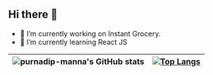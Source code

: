 ## Hi there 👋

- 🔭 I’m currently working on Instant Grocery.
- 🌱 I’m currently learning React JS
<!-- - 👯 I’m looking to collaborate on ... -->
<!-- - 🤔 I’m looking for help with ... -->
<!-- - 💬 Ask me about ... -->
<!-- - 📫 How to reach me: ... -->
<!-- - 😄 Pronouns: ... -->
<!-- - ⚡ Fun fact: ... -->

| ![purnadip-manna's GitHub stats](https://github-readme-stats.vercel.app/api?username=purnadip-manna&show_icons=true&theme=radical) | [![Top Langs](https://github-readme-stats.vercel.app/api/top-langs/?username=purnadip-manna&theme=radical)](https://github.com/purnadip-manna/github-readme-stats) |
|:--:|:--:|
